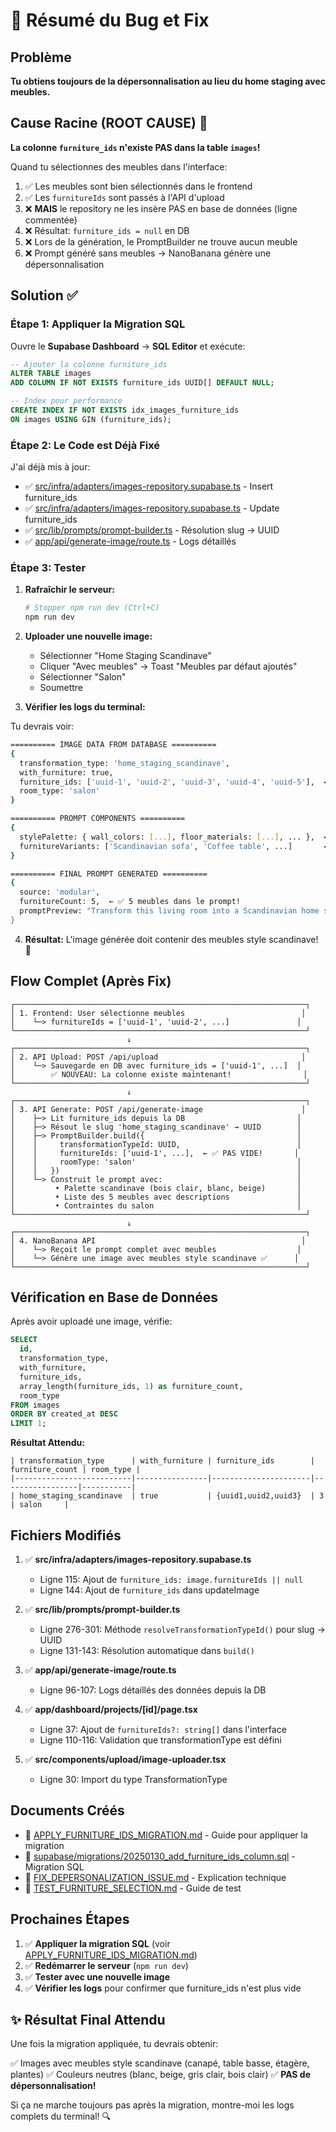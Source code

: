 # 🐛 Résumé du Bug et Fix

## Problème

**Tu obtiens toujours de la dépersonnalisation au lieu du home staging avec meubles.**

## Cause Racine (ROOT CAUSE) 🎯

**La colonne `furniture_ids` n'existe PAS dans la table `images`!**

Quand tu sélectionnes des meubles dans l'interface:
1. ✅ Les meubles sont bien sélectionnés dans le frontend
2. ✅ Les `furnitureIds` sont passés à l'API d'upload
3. ❌ **MAIS** le repository ne les insère PAS en base de données (ligne commentée)
4. ❌ Résultat: `furniture_ids = null` en DB
5. ❌ Lors de la génération, le PromptBuilder ne trouve aucun meuble
6. ❌ Prompt généré sans meubles → NanoBanana génère une dépersonnalisation

## Solution ✅

### Étape 1: Appliquer la Migration SQL

Ouvre le **Supabase Dashboard** → **SQL Editor** et exécute:

```sql
-- Ajouter la colonne furniture_ids
ALTER TABLE images
ADD COLUMN IF NOT EXISTS furniture_ids UUID[] DEFAULT NULL;

-- Index pour performance
CREATE INDEX IF NOT EXISTS idx_images_furniture_ids
ON images USING GIN (furniture_ids);
```

### Étape 2: Le Code est Déjà Fixé

J'ai déjà mis à jour:
- ✅ [src/infra/adapters/images-repository.supabase.ts](src/infra/adapters/images-repository.supabase.ts#L115) - Insert furniture_ids
- ✅ [src/infra/adapters/images-repository.supabase.ts](src/infra/adapters/images-repository.supabase.ts#L144) - Update furniture_ids
- ✅ [src/lib/prompts/prompt-builder.ts](src/lib/prompts/prompt-builder.ts#L276-L301) - Résolution slug → UUID
- ✅ [app/api/generate-image/route.ts](app/api/generate-image/route.ts#L96-L107) - Logs détaillés

### Étape 3: Tester

1. **Rafraîchir le serveur:**
   ```bash
   # Stopper npm run dev (Ctrl+C)
   npm run dev
   ```

2. **Uploader une nouvelle image:**
   - Sélectionner "Home Staging Scandinave"
   - Cliquer "Avec meubles" → Toast "Meubles par défaut ajoutés"
   - Sélectionner "Salon"
   - Soumettre

3. **Vérifier les logs du terminal:**

Tu devrais voir:

```bash
========== IMAGE DATA FROM DATABASE ==========
{
  transformation_type: 'home_staging_scandinave',
  with_furniture: true,
  furniture_ids: ['uuid-1', 'uuid-2', 'uuid-3', 'uuid-4', 'uuid-5'],  ← ✅ PAS VIDE!
  room_type: 'salon'
}

========== PROMPT COMPONENTS ==========
{
  stylePalette: { wall_colors: [...], floor_materials: [...], ... },  ← ✅ Palette trouvée
  furnitureVariants: ['Scandinavian sofa', 'Coffee table', ...]       ← ✅ Meubles trouvés
}

========== FINAL PROMPT GENERATED ==========
{
  source: 'modular',
  furnitureCount: 5,  ← ✅ 5 meubles dans le prompt!
  promptPreview: "Transform this living room into a Scandinavian home staging...
}
```

4. **Résultat:** L'image générée doit contenir des meubles style scandinave! 🎉

## Flow Complet (Après Fix)

```
┌─────────────────────────────────────────────────────────────────┐
│ 1. Frontend: User sélectionne meubles                          │
│    └─> furnitureIds = ['uuid-1', 'uuid-2', ...]               │
└─────────────────────────────────────────────────────────────────┘
                          ↓
┌─────────────────────────────────────────────────────────────────┐
│ 2. API Upload: POST /api/upload                                │
│    └─> Sauvegarde en DB avec furniture_ids = ['uuid-1', ...]  │
│        ✅ NOUVEAU: La colonne existe maintenant!                │
└─────────────────────────────────────────────────────────────────┘
                          ↓
┌─────────────────────────────────────────────────────────────────┐
│ 3. API Generate: POST /api/generate-image                      │
│    ├─> Lit furniture_ids depuis la DB                         │
│    ├─> Résout le slug 'home_staging_scandinave' → UUID        │
│    ├─> PromptBuilder.build({                                  │
│    │     transformationTypeId: UUID,                          │
│    │     furnitureIds: ['uuid-1', ...],  ← ✅ PAS VIDE!       │
│    │     roomType: 'salon'                                    │
│    │   })                                                     │
│    └─> Construit le prompt avec:                              │
│         • Palette scandinave (bois clair, blanc, beige)       │
│         • Liste des 5 meubles avec descriptions               │
│         • Contraintes du salon                                │
└─────────────────────────────────────────────────────────────────┘
                          ↓
┌─────────────────────────────────────────────────────────────────┐
│ 4. NanoBanana API                                              │
│    └─> Reçoit le prompt complet avec meubles                  │
│    └─> Génère une image avec meubles style scandinave ✅      │
└─────────────────────────────────────────────────────────────────┘
```

## Vérification en Base de Données

Après avoir uploadé une image, vérifie:

```sql
SELECT
  id,
  transformation_type,
  with_furniture,
  furniture_ids,
  array_length(furniture_ids, 1) as furniture_count,
  room_type
FROM images
ORDER BY created_at DESC
LIMIT 1;
```

**Résultat Attendu:**
```
| transformation_type      | with_furniture | furniture_ids        | furniture_count | room_type |
|--------------------------|----------------|----------------------|-----------------|-----------|
| home_staging_scandinave  | true           | {uuid1,uuid2,uuid3}  | 3               | salon     |
```

## Fichiers Modifiés

1. ✅ **src/infra/adapters/images-repository.supabase.ts**
   - Ligne 115: Ajout de `furniture_ids: image.furnitureIds || null`
   - Ligne 144: Ajout de `furniture_ids` dans updateImage

2. ✅ **src/lib/prompts/prompt-builder.ts**
   - Ligne 276-301: Méthode `resolveTransformationTypeId()` pour slug → UUID
   - Ligne 131-143: Résolution automatique dans `build()`

3. ✅ **app/api/generate-image/route.ts**
   - Ligne 96-107: Logs détaillés des données depuis la DB

4. ✅ **app/dashboard/projects/[id]/page.tsx**
   - Ligne 37: Ajout de `furnitureIds?: string[]` dans l'interface
   - Ligne 110-116: Validation que transformationType est défini

5. ✅ **src/components/upload/image-uploader.tsx**
   - Ligne 30: Import du type TransformationType

## Documents Créés

- 📄 [APPLY_FURNITURE_IDS_MIGRATION.md](APPLY_FURNITURE_IDS_MIGRATION.md) - Guide pour appliquer la migration
- 📄 [supabase/migrations/20250130_add_furniture_ids_column.sql](supabase/migrations/20250130_add_furniture_ids_column.sql) - Migration SQL
- 📄 [FIX_DEPERSONALIZATION_ISSUE.md](FIX_DEPERSONALIZATION_ISSUE.md) - Explication technique
- 📄 [TEST_FURNITURE_SELECTION.md](TEST_FURNITURE_SELECTION.md) - Guide de test

## Prochaines Étapes

1. ✅ **Appliquer la migration SQL** (voir [APPLY_FURNITURE_IDS_MIGRATION.md](APPLY_FURNITURE_IDS_MIGRATION.md))
2. ✅ **Redémarrer le serveur** (`npm run dev`)
3. ✅ **Tester avec une nouvelle image**
4. ✅ **Vérifier les logs** pour confirmer que furniture_ids n'est plus vide

## ✨ Résultat Final Attendu

Une fois la migration appliquée, tu devrais obtenir:

✅ Images avec meubles style scandinave (canapé, table basse, étagère, plantes)
✅ Couleurs neutres (blanc, beige, gris clair, bois clair)
✅ **PAS de dépersonnalisation!**

Si ça ne marche toujours pas après la migration, montre-moi les logs complets du terminal! 🔍

